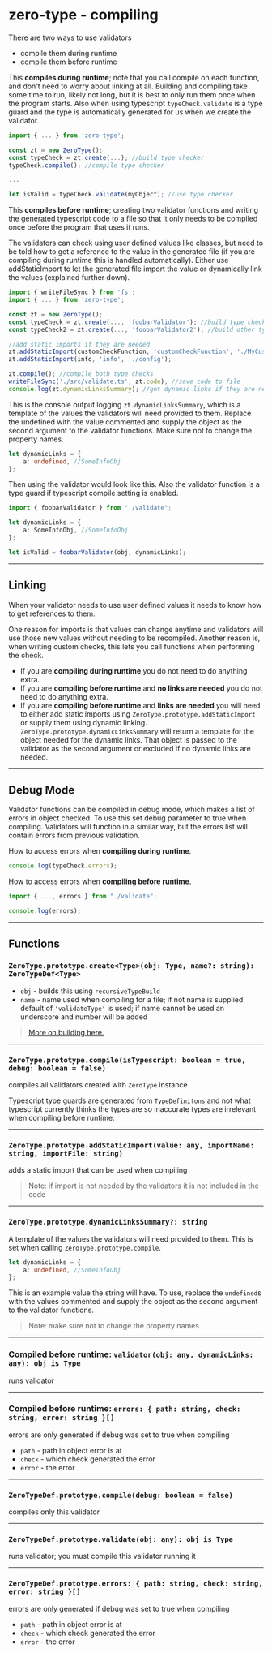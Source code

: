 # zero-type - compiling

There are two ways to use validators
- compile them during runtime
- compile them before runtime

This **compiles during runtime**; note that you call compile on each function, and don't need to worry about linking at all. Building and compiling take some time to run, likely not long, but it is best to only run them once when the program starts. Also when using typescript `typeCheck.validate` is a type guard and the type is automatically generated for us when we create the validator.

```typescript
import { ... } from 'zero-type';

const zt = new ZeroType();
const typeCheck = zt.create(...); //build type checker
typeCheck.compile(); //compile type checker

...

let isValid = typeCheck.validate(myObject); //use type checker
```

This **compiles before runtime**; creating two validator functions and writing the generated typescript code to a file so that it only needs to be compiled once before the program that uses it runs.

The validators can check using user defined values like classes, but need to be told how to get a reference to the value in the generated file (if you are compiling during runtime this is handled automatically). Either use addStaticImport to let the generated file import the value or dynamically link the values (explained further down).

```typescript
import { writeFileSync } from 'fs';
import { ... } from 'zero-type';

const zt = new ZeroType();
const typeCheck = zt.create(..., 'foobarValidator'); //build type checker
const typeCheck2 = zt.create(..., 'foobarValidator2'); //build other type checker

//add static imports if they are needed
zt.addStaticImport(customCheckFunction, 'customCheckFunction', './MyCustomCheckFuntions'); 
zt.addStaticImport(info, 'info', './config');

zt.compile(); //compile both type checks
writeFileSync('./src/validate.ts', zt.code); //save code to file
console.log(zt.dynamicLinksSummary); //get dynamic links if they are needed
```

This is the console output logging `zt.dynamicLinksSummary`, which is a template of the values the validators will need provided to them. Replace the undefined with the value commented and supply the object as the second argument to the validator functions. Make sure not to change the property names.

```typescript
let dynamicLinks = {
	a: undefined, //SomeInfoObj
};
```

Then using the validator would look like this. Also the validator function is a type guard if typescript compile setting is enabled.

```typescript
import { foobarValidator } from "./validate";

let dynamicLinks = {
	a: SomeInfoObj, //SomeInfoObj
};

let isValid = foobarValidator(obj, dynamicLinks);
```

---
## Linking

When your validator needs to use user defined values it needs to know how to get references to them.

One reason for imports is that values can change anytime and validators will use those new values without needing to be recompiled. Another reason is, when writing custom checks, this lets you call functions when performing the check.

- If you are **compiling during runtime** you do not need to do anything extra.
- If you are **compiling before runtime** and **no links are needed** you do not need to do anything extra.
- If you are **compiling before runtime** and **links are needed** you will need to either add static imports using `ZeroType.prototype.addStaticImport` or supply them using dynamic linking. `ZeroType.prototype.dynamicLinksSummary` will return a template for the object needed for the dynamic links. That object is passed to the validator as the second argument or excluded if no dynamic links are needed.

---
## Debug Mode

Validator functions can be compiled in debug mode, which makes a list of errors in object checked. To use this set debug parameter to true when compiling. Validators will function in a similar way, but the errors list will contain errors from previous validation.

How to access errors when **compiling during runtime**.
```typescript
console.log(typeCheck.errors);
```

How to access errors when **compiling before runtime**.
```typescript
import { ..., errors } from "./validate";

console.log(errors);
```

---
## Functions

### `ZeroType.prototype.create<Type>(obj: Type, name?: string): ZeroTypeDef<Type>`
- `obj` - builds this using `recursiveTypeBuild`
- `name` - name used when compiling for a file; if not name is supplied default of `'validateType'` is used; if name cannot be used an underscore and number will be added
> [More on building here.](https://github.com/dennisranish/zero-type/blob/master/docs/building.md)

---
### `ZeroType.prototype.compile(isTypescript: boolean = true, debug: boolean = false)`
compiles all validators created with `ZeroType` instance

Typescript type guards are generated from `TypeDefinitons` and not what typescript currently thinks the types are so inaccurate types are irrelevant when compiling before runtime.

---
### `ZeroType.prototype.addStaticImport(value: any, importName: string, importFile: string)`
adds a static import that can be used when compiling
> Note: if import is not needed by the validators it is not included in the code

---
### `ZeroType.prototype.dynamicLinksSummary?: string`
A template of the values the validators will need provided to them. This is set when calling `ZeroType.prototype.compile`.

```typescript
let dynamicLinks = {
	a: undefined, //SomeInfoObj
};
```
This is an example value the string will have. To use, replace the `undefined`s with the values commented and supply the object as the second argument to the validator functions.
> Note: make sure not to change the property names

---
### Compiled before runtime: `validator(obj: any, dynamicLinks: any): obj is Type`
runs validator


---
### Compiled before runtime: `errors: { path: string, check: string, error: string }[]`
errors are only generated if debug was set to true when compiling
- `path` - path in object error is at
- `check` - which check generated the error
- `error` - the error
---
### `ZeroTypeDef.prototype.compile(debug: boolean = false)`
compiles only this validator

---
### `ZeroTypeDef.prototype.validate(obj: any): obj is Type`
runs validator; you must compile this validator running it

---
### `ZeroTypeDef.prototype.errors: { path: string, check: string, error: string }[]`
errors are only generated if debug was set to true when compiling
- `path` - path in object error is at
- `check` - which check generated the error
- `error` - the error